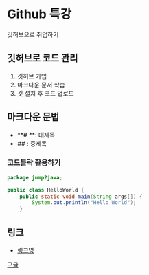 # Github 특강

깃허브으로 취업하기



## 깃허브로 코드 관리

1. 깃허브 가입
2. 마크다운 문서 학습
3. 깃 설치 후 코드 업로드





## 마크다운 문법

- **# **: 대제목
- *##* : 중제목



### 코드블락 활용하기

```java
package jump2java;

public class HelloWorld {
    public static void main(String args[]) {
        System.out.println("Hello World");
    }
```



## 링크

- [링크명](주소)

[구글](https://google.com](https://google.com/) )













